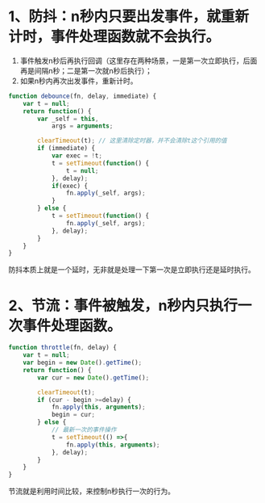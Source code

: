 
# 1、防抖：n秒内只要出发事件，就重新计时，事件处理函数就不会执行。
1. 事件触发n秒后再执行回调（这里存在两种场景，一是第一次立即执行，后面再是间隔n秒；二是第一次就n秒后执行）；
2. 如果n秒内再次出发事件，重新计时。
```js
function debounce(fn, delay, immediate) {
    var t = null;
    return function() {
        var _self = this,
            args = arguments;

        clearTimeout(t); // 这里清除定时器，并不会清除t这个引用的值
        if (immediate) {
            var exec = !t;
            t = setTimeout(function() {
                t = null;
            }, delay);
            if(exec) {
                fn.apply(_self, args);
            }
        } else {
            t = setTimeout(function() {
                fn.apply(_self, args);
            }, delay);
        }
    }
}
```
防抖本质上就是一个延时，无非就是处理一下第一次是立即执行还是延时执行。

# 2、节流：事件被触发，n秒内只执行一次事件处理函数。
```js
function throttle(fn, delay) {
    var t = null;
    var begin = new Date().getTime();
    return function() {
        var cur = new Date().getTime();

        clearTimeout(t);
        if (cur - begin >=delay) {
            fn.apply(this, arguments);
            begin = cur;
        } else {
            // 最新一次的事件操作
            t = setTimeout(() =>{
                fn.apply(this, arguments);
            }, delay);
        }
    }
}
```
节流就是利用时间比较，来控制n秒执行一次的行为。


